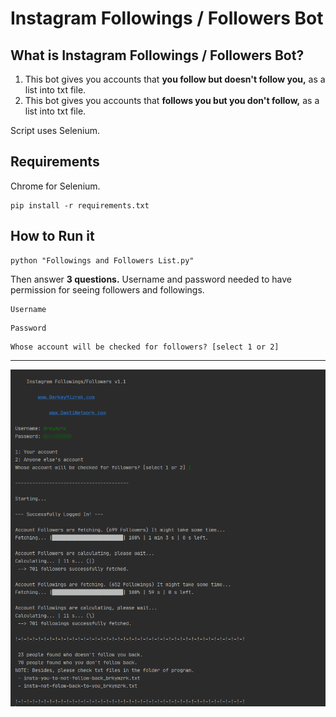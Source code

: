 # Instagram Followings / Followers Bot

## What is Instagram Followings / Followers Bot?

1. This bot gives you accounts that **you follow but doesn't follow you,** as a list into txt file.
2. This bot gives you accounts that **follows you but you don't follow,** as a list into txt file.

Script uses Selenium.

## Requirements

Chrome for Selenium.
```
pip install -r requirements.txt
```

## How to Run it

```
python "Followings and Followers List.py"
```

Then answer **3 questions.** Username and password needed to have permission for seeing followers and followings.

```
Username
```

```
Password
```

```
Whose account will be checked for followers? [select 1 or 2]
```

<hr>

![Proxy Scraper Screenshot](https://github.com/berkaymizrak/Instagram-Followings-Followers-Bot/blob/master/Functions/instagram_screen-5.png?raw=true)
